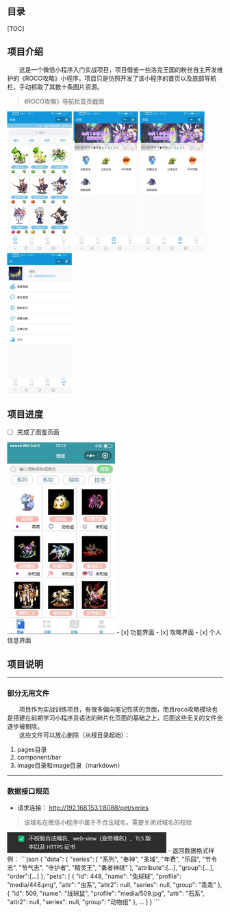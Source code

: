 ## 目录
[TOC] 

## 项目介绍
&emsp;&emsp;这是一个微信小程序入门实战项目，项目借鉴一些洛克王国的粉丝自主开发维护的《ROCO攻略》小程序。项目只是仿照开发了该小程序的首页以及底部导航栏，手动抓取了其数十条图片资源。

> 《ROCO攻略》导航栏首页截图  

<img src="image/tujian.jpg" width="30%"> <img src="image/gongneng.jpg" width="30%"> <img src="image/gonglve.jpg" width="30%">  
<img src="image/wo.jpg" width="30%">

## 项目进度
- [ ] 完成了图鉴页面  
<img src="image/tujian2.jpg" width="50%">
- [x] 功能界面
- [x] 攻略界面
- [x] 个人信息界面

## 项目说明
--- 
### 部分无用文件
&emsp;&emsp;项目作为实战训练项目，有很多偏向笔记性质的页面，而且roco攻略模块也是搭建在前期学习小程序员语法的碎片化页面的基础之上，后面这些无关的文件会逐步被剔除。  
&emsp;&emsp;这些文件可以放心删除（从根目录起始）：
1. pages目录
2. component/bar
3. image目录和image目录（markdown）
--- 
### 数据接口规范
- 请求连接：
<http://192.168.153.1:8088/pet/series>
> 该域名在微信小程序中属于不合法域名，需要关闭对域名的校验  
<img src="image/url_checking.jpg">
- 返回数据格式样例：  
```json
{
    "data": {
        "series": [
            "系列",
            "奉神",
            "圣域",
            "年费",
            "乐园",
            "节令志",
            "节气志",
            "守护者",
            "精灵王",
            "勇者神祗"
        ],
        "attribute":[...],
        "group":[...],
        "order":[...]
    },
    "pets": [
      {
          "id": 448,
          "name": "兔球球",
          "profile": "media/448.png",
          "attr": "虫系",
          "attr2": null,
          "series": null,
          "group": "乖乖"
      },
      {
          "id": 509,
          "name": "线球鼠",
          "profile": "media/509.jpg",
          "attr": "石系",
          "attr2": null,
          "series": null,
          "group": "动物组"
      },
      ...
    ]
}
```

